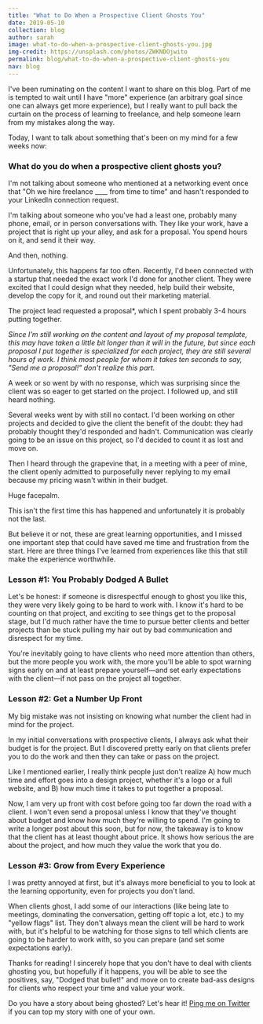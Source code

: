 ```yaml
---
title: "What to Do When a Prospective Client Ghosts You"
date: 2019-05-10
collection: blog
author: sarah
image: what-to-do-when-a-prospective-client-ghosts-you.jpg
img-credit: https://unsplash.com/photos/ZWKNDOjwito
permalink: blog/what-to-do-when-a-prospective-client-ghosts-you
nav: blog
---
```


I've been ruminating on the content I want to share on this blog. Part of me is tempted to wait until I have "more" experience (an arbitrary goal since one can always get more experience), but I really want to pull back the curtain on the process of learning to freelance, and help someone learn from my mistakes along the way.

Today, I want to talk about something that's been on my mind for a few weeks now:

### What do you do when a prospective client ghosts you?

I'm not talking about someone who mentioned at a networking event once that "Oh we hire freelance ____ from time to time" and hasn't responded to your LinkedIn connection request.

I'm talking about someone who you've had a least one, probably many phone, email, or in person conversations with. They like your work, have a project that is right up your alley, and ask for a proposal. You spend hours on it, and send it their way.

And then, nothing.

Unfortunately, this happens far too often. Recently, I'd been connected with a startup that needed the exact work I'd done for another client. They were excited that I could design what they needed, help build their website, develop the copy for it, and round out their marketing material.

The project lead requested a proposal*, which I spent probably 3-4 hours putting together.

*Since I'm still working on the content and layout of my proposal template, this may have taken a little bit longer than it will in the future, but since each proposal I put together is specialized for each project, they are still several hours of work. I think most people for whom it takes ten seconds to say, "Send me a proposal!" don't realize this part.*

A week or so went by with no response, which was surprising since the client was so eager to get started on the project. I followed up, and still heard nothing.

Several weeks went by with still no contact. I'd been working on other projects and decided to give the client the benefit of the doubt: they had probably thought they'd responded and hadn't. Communication was clearly going to be an issue on this project, so I'd decided to count it as lost and move on.

Then I heard through the grapevine that, in a meeting with a peer of mine, the client openly admitted to purposefully never replying to my email because my pricing wasn't within in their budget.

Huge facepalm.

This isn't the first time this has happened and unfortunately it is probably not the last.

But believe it or not, these are great learning opportunities, and I missed one important step that could have saved me time and frustration from the start. Here are three things I've learned from experiences like this that still make the experience worthwhile.

### Lesson #1: You Probably Dodged A Bullet

Let's be honest: if someone is disrespectful enough to ghost you like this, they were very likely going to be hard to work with. I know it's hard to be counting on that project, and exciting to see things get to the proposal stage, but I'd much rather have the time to pursue better clients and better projects than be stuck pulling my hair out by bad communication and disrespect for my time.

You're inevitably going to have clients who need more attention than others, but the more people you work with, the more you'll be able to spot warning signs early on and at least prepare yourself—and set early expectations with the client—if not pass on the project all together.

### Lesson #2: Get a Number Up Front

My big mistake was not insisting on knowing what number the client had in mind for the project.

In my initial conversations with prospective clients, I always ask what their budget is for the project. But I discovered pretty early on that clients prefer you to do the work and then they can take or pass on the project.

Like I mentioned earlier, I really think people just don't realize A) how much time and effort goes into a design project, whether it's a logo or a full website, and B) how much time it takes to put together a proposal.

Now, I am very up front with cost before going too far down the road with a client. I won't even send a proposal unless I know that they've thought about budget and know how much they're willing to spend. I'm going to write a longer post about this soon, but for now, the takeaway is to know that the client has at least thought about price. It shows how serious the are about the project, and how much they value the work that you do.

### Lesson #3: Grow from Every Experience

I was pretty annoyed at first, but it's always more beneficial to you to look at the learning opportunity, even for projects you don't land.

When clients ghost, I add some of our interactions (like being late to meetings, dominating the conversation, getting off topic a lot, etc.) to my "yellow flags" list. They don't always mean the client will be hard to work with, but it's helpful to be watching for those signs to tell which clients are going to be harder to work with, so you can prepare (and set some expectations early).

Thanks for reading! I sincerely hope that you don't have to deal with clients ghosting you, but hopefully if it happens, you will be able to see the positives, say, "Dodged that bullet!" and move on to create bad-ass designs for clients who respect your time and value your work.

Do you have a story about being ghosted? Let's hear it! <a href="https://twitter.com/sarah_june12" target="____blank">Ping me on Twitter</a> if you can top my story with one of your own.
